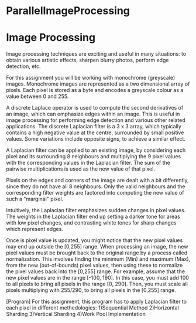 # ParallelImageProcessing
# Image Processing
Image processing techniques are exciting and useful in many situations: to obtain various artistic effects, sharpen blurry photos, perform edge detection, etc.

For this assignment you will be working with monochrome (greyscale) images. Monochrome images are represented as a two dimensional array of pixels. Each pixel is stored as a byte and encodes a greyscale colour as a value between 0 and 255.

A discrete Laplace operator is used to compute the second derivatives of an image, which can emphasize edges within an image. This is useful in image processing for performing edge detection and various other related applications. The discrete Laplacian filter is a 3 x 3 array, which typically contains a high negative value at the centre, surrounded by small positive values. Some variations include opposite signs, to achieve a similar effect.

A Laplacian filter can be applied to an existing image, by considering each pixel and its surrounding 8 neighbours and multiplying the 9 pixel values with the corresponding values in the Laplacian filter. The sum of the pairwise multiplications is used as the new value of that pixel.

Pixels on the edges and corners of the image are dealt with a bit differently, since they do not have all 8 neighbours. Only the valid neighbours and the corresponding filter weights are factored into computing the new value of such a "marginal" pixel.

Intuitively, the Laplacian filter emphasizes sudden changes in pixel values. The weights in the Laplacian filter end up setting a darker tone for areas with low pixel changes, and contrasting white tones for sharp changes which represent edges.

Once is pixel value is updated, you might notice that the new pixel values may end up outside the [0,255] range. When processing an image, the new pixel values must be brought back to the original range by a process called normalization. This involves finding the minimum (Min) and maximum (Max), from the new (out-of-bounds) pixel values, then using these to normalize the pixel values back into the [0,255] range. For example, assume that the new pixel values are in the range [-100, 190]. In this case, you must add 100 to all pixels to bring all pixels in the range [0, 290]. Then, you must scale all pixels multiplying with 255/290, to bring all pixels in the [0,255] range.

[Program]
For this assignment, this program has to apply Laplacian filter to each pixel in different methedologies:
    1)Sequential Method
    2)Horizontal Sharding
    3)Vertical Sharding
    4)Work Pool Implementation
